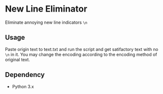 # New Line Eliminator
Eliminate annoying new line indicators `\n`
## Usage
Paste origin text to text.txt and run the script and get satifactory text with no `\n` in it. You may change the encoding according to the encoding method of original text.

## Dependency
- Python 3.x
